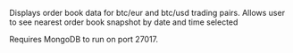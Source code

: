 Displays order book data for btc/eur and btc/usd trading pairs. Allows user to see nearest order book snapshot by date and time selected


Requires MongoDB to run on port 27017.
